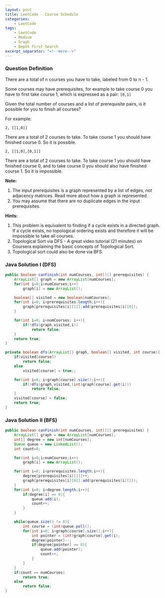 ```yaml
---
layout: post
title: LeetCode - Course Schedule
categories:
    - LeetCode
tags:
    - LeetCode
    - Medium
    - Graph
    - Depth First Search
excerpt_separator: "<!--more-->"
---
```


### Question Definition
There are a total of n courses you have to take, labeled from 0 to n - 1.

Some courses may have prerequisites, for example to take course 0 you have to first take course 1, which is expressed as a pair: `[0,1]`

Given the total number of courses and a list of prerequisite pairs, is it possible for you to finish all courses?
<!--more-->
For example:
```
2, [[1,0]]
```
There are a total of 2 courses to take. To take course 1 you should have finished course 0. So it is possible.
```
2, [[1,0],[0,1]]
```
There are a total of 2 courses to take. To take course 1 you should have finished course 0, and to take course 0 you should also have finished course 1. So it is impossible.

**Note:**
1. The input prerequisites is a graph represented by a list of edges, not adjacency matrices. Read more about how a graph is represented.
2. You may assume that there are no duplicate edges in the input prerequisites.

**Hints:**
1. This problem is equivalent to finding if a cycle exists in a directed graph. If a cycle exists, no topological ordering exists and therefore it will be impossible to take all courses.
2. Topological Sort via DFS - A great video tutorial (21 minutes) on Coursera explaining the basic concepts of Topological Sort.
3. Topological sort could also be done via BFS.
### Java Solution I (DFS)
```java
public boolean canFinish(int numCourses, int[][] prerequisites) {
    ArrayList[] graph = new ArrayList[numCourses];
    for(int i=0;i<numCourses;i++)
        graph[i] = new ArrayList();

    boolean[] visited = new boolean[numCourses];
    for(int i=0; i<prerequisites.length;i++){
        graph[prerequisites[i][1]].add(prerequisites[i][0]);
    }

    for(int i=0; i<numCourses; i++){
        if(!dfs(graph,visited,i))
            return false;
    }
    return true;
}

private boolean dfs(ArrayList[] graph, boolean[] visited, int course){
    if(visited[course])
        return false;
    else
        visited[course] = true;;

    for(int i=0; i<graph[course].size();i++){
        if(!dfs(graph,visited,(int)graph[course].get(i)))
            return false;
    }
    visited[course] = false;
    return true;
}
```
### Java Solution II (BFS)
```java
public boolean canFinish(int numCourses, int[][] prerequisites) {
    ArrayList[] graph = new ArrayList[numCourses];
    int[] degree = new int[numCourses];
    Queue queue = new LinkedList();
    int count=0;

    for(int i=0;i<numCourses;i++)
        graph[i] = new ArrayList();

    for(int i=0; i<prerequisites.length;i++){
        degree[prerequisites[i][1]]++;
        graph[prerequisites[i][0]].add(prerequisites[i][1]);
    }
    for(int i=0; i<degree.length;i++){
        if(degree[i] == 0){
            queue.add(i);
            count++;
        }
    }

    while(queue.size() != 0){
        int course = (int)queue.poll();
        for(int i=0; i<graph[course].size();i++){
            int pointer = (int)graph[course].get(i);
            degree[pointer]--;
            if(degree[pointer] == 0){
                queue.add(pointer);
                count++;
            }
        }
    }
    if(count == numCourses)
        return true;
    else
        return false;
}
```